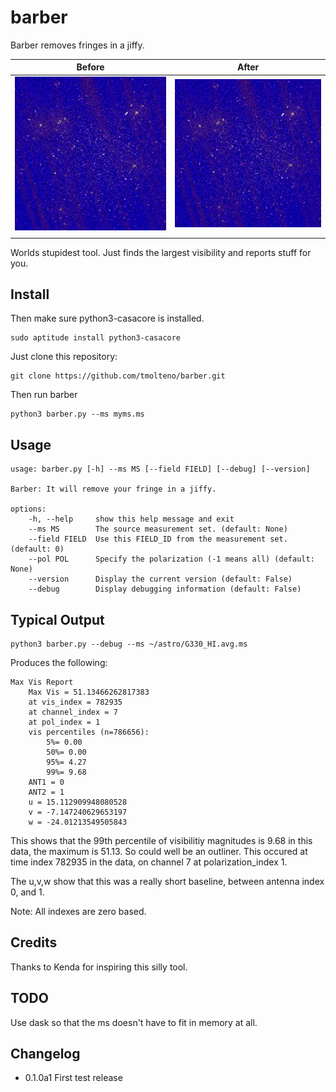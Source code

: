 # barber

Barber removes fringes in a jiffy. 

| Before    | After |
| -------- | ------- |
| ![A Fringe](./doc/fringe.jpeg)  | ![A Fringe](./doc/fringe.jpeg)
    |



Worlds stupidest tool. Just finds the largest visibility and reports stuff for you. 

## Install


Then make sure python3-casacore is installed.

    sudo aptitude install python3-casacore

Just clone this repository:

    git clone https://github.com/tmolteno/barber.git

Then run barber

    python3 barber.py --ms myms.ms

## Usage

    usage: barber.py [-h] --ms MS [--field FIELD] [--debug] [--version]

    Barber: It will remove your fringe in a jiffy.

    options:
        -h, --help     show this help message and exit
        --ms MS        The source measurement set. (default: None)
        --field FIELD  Use this FIELD_ID from the measurement set. (default: 0)
        --pol POL      Specify the polarization (-1 means all) (default: None)
        --version      Display the current version (default: False)
        --debug        Display debugging information (default: False)

## Typical Output

    python3 barber.py --debug --ms ~/astro/G330_HI.avg.ms

Produces the following:
    
    Max Vis Report
        Max Vis = 51.13466262817383
        at vis_index = 782935
        at channel_index = 7
        at pol_index = 1
        vis percentiles (n=786656):
            5%= 0.00
            50%= 0.00
            95%= 4.27
            99%= 9.68
        ANT1 = 0
        ANT2 = 1
        u = 15.112909948080528
        v = -7.147240629653197
        w = -24.01213549505843

This shows that the 99th percentile of visibilitiy magnitudes is 9.68 in this data, the maximum is 51.13. So could well be an outliner. This occured at time index 782935 in the data, on channel 7 at polarization_index 1.

The u,v,w show that this was a really short baseline, between antenna index 0, and 1.

Note: All indexes are zero based.

## Credits

Thanks to Kenda for inspiring this silly tool.

## TODO

Use dask so that the ms doesn't have to fit in memory at all.

## Changelog

- 0.1.0a1 First test release
